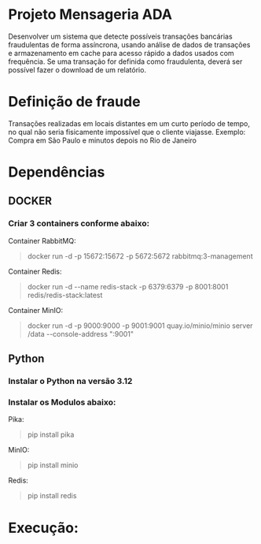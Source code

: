 
# Projeto Mensageria ADA
Desenvolver um sistema que detecte possíveis transações bancárias fraudulentas de forma assíncrona, usando análise de dados de transações e armazenamento em cache para acesso rápido a dados usados com frequência. Se uma transação for definida como fraudulenta, deverá ser possível fazer o download de um relatório.

# Definição de fraude
Transações realizadas em locais distantes em um curto período de tempo, no qual não seria fisicamente impossível que o cliente viajasse. Exemplo: Compra em São Paulo e minutos depois no Rio de Janeiro


# Dependências
## DOCKER
### Criar 3 containers conforme abaixo:

Container RabbitMQ:
> docker run -d -p 15672:15672 -p 5672:5672 rabbitmq:3-management

Container Redis:
> docker run -d --name redis-stack -p 6379:6379 -p 8001:8001 redis/redis-stack:latest

Container MinIO:
> docker run -d -p 9000:9000 -p 9001:9001 quay.io/minio/minio server /data --console-address ":9001"

## Python
### Instalar o Python na versão 3.12
### Instalar os Modulos abaixo:
Pika:
> pip install pika

MinIO:
> pip install minio

Redis:
> pip install redis

# Execução:
